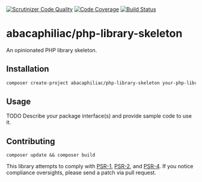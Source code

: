 [![Scrutinizer Code Quality](https://scrutinizer-ci.com/g/abacaphiliac/php-library-skeleton/badges/quality-score.png?b=master)](https://scrutinizer-ci.com/g/abacaphiliac/php-library-skeleton/?branch=master)
[![Code Coverage](https://scrutinizer-ci.com/g/abacaphiliac/php-library-skeleton/badges/coverage.png?b=master)](https://scrutinizer-ci.com/g/abacaphiliac/php-library-skeleton/?branch=master)
[![Build Status](https://travis-ci.org/abacaphiliac/php-library-skeleton.svg?branch=master)](https://travis-ci.org/abacaphiliac/php-library-skeleton)

# abacaphiliac/php-library-skeleton

An opinionated PHP library skeleton.

## Installation
```bash
composer create-project abacaphiliac/php-library-skeleton your-php-library --repository='{"url":"https://github.com/abacaphiliac/php-library-skeleton","type":"vcs"}' -s dev
```

## Usage

TODO Describe your package interface(s) and provide sample code to use it.

## Contributing
```
composer update && composer build
```

This library attempts to comply with [PSR-1][], [PSR-2][], and [PSR-4][]. If
you notice compliance oversights, please send a patch via pull request.

[PSR-1]: https://github.com/php-fig/fig-standards/blob/master/accepted/PSR-1-basic-coding-standard.md
[PSR-2]: https://github.com/php-fig/fig-standards/blob/master/accepted/PSR-2-coding-style-guide.md
[PSR-4]: https://github.com/php-fig/fig-standards/blob/master/accepted/PSR-4-autoloader.md
